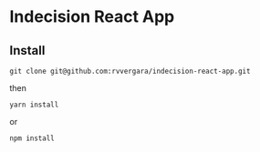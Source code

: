 # Indecision React App

## Install

```
git clone git@github.com:rvvergara/indecision-react-app.git
```

then

```
yarn install
```

or

```
npm install
```

